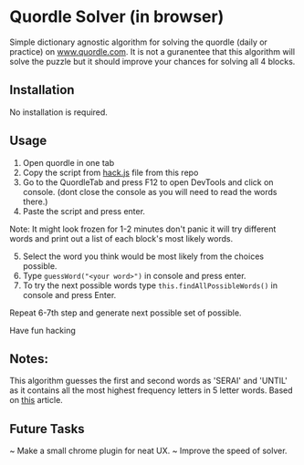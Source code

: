 # Quordle Solver (in browser)
Simple dictionary agnostic algorithm for solving the quordle (daily or practice) on www.quordle.com.
It is not a guranentee that this algorithm will solve the puzzle but it should improve your chances for solving all 4 blocks.

## Installation

No installation is required.

## Usage

1. Open quordle in one tab
2. Copy the script from [hack.js](https://raw.githubusercontent.com/vivasvan1/quordle-wordle-bot/main/hack.js) file from this repo
3. Go to the QuordleTab and press F12 to open DevTools and click on console. (dont close the console as you will need to read the words there.)
4. Paste the script and press enter.

Note: It might look frozen for 1-2 minutes don't panic it will try different words and print out a list of each block's most likely words.

5. Select the word you think would be most likely from the choices possible. 
6. Type `guessWord("<your word>")` in console and press enter.
7. To try the next possible words type `this.findAllPossibleWords()` in console and press Enter.

Repeat 6-7th step and generate next possible set of possible.

Have fun hacking

## Notes:

This algorithm guesses the first and second words as 'SERAI' and 'UNTIL' as it contains all the most highest frequency letters in 5 letter words.
Based on [this](https://towardsdatascience.com/a-frequency-analysis-on-wordle-9c5778283363) article.

## Future Tasks

~ Make a small chrome plugin for neat UX.
~ Improve the speed of solver.
